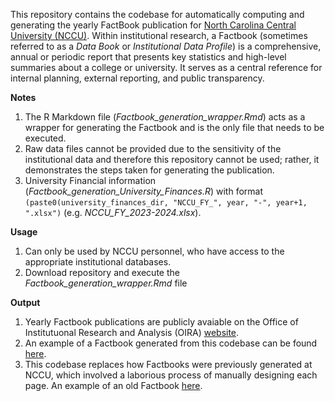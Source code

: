 This repository contains the codebase for automatically computing and generating the yearly FactBook publication for [North Carolina Central University (NCCU)](https://www.nccu.edu/). Within institutional research, a Factbook (sometimes referred to as a *Data Book* or *Institutional Data Profile*) is a comprehensive, annual or periodic report that presents key statistics and high-level summaries about a college or university. It serves as a central reference for internal planning, external reporting, and public transparency.

**Notes**
1. The R Markdown file (*Factbook_generation_wrapper.Rmd*) acts as a wrapper for generating the Factbook and is the only file that needs to be executed.
2. Raw data files cannot be provided due to the sensitivity of the institutional data and therefore this repository cannot be used; rather, it demonstrates the steps taken for generating the publication.
3. University Financial information (*Factbook_generation_University_Finances.R*) with format `(paste0(university_finances_dir, "NCCU_FY_", year, "-", year+1, ".xlsx")` (e.g. *NCCU_FY_2023-2024.xlsx*).


**Usage**
1. Can only be used by NCCU personnel, who have access to the appropriate institutional databases.
2. Download repository and execute the *Factbook_generation_wrapper.Rmd* file


**Output**
1. Yearly Factbook publications are publicly avaiable on the Office of Institutuonal Research and Analysis (OIRA) [website](https://www.nccu.edu/oira/institutional-studies/archived-documents#nccu-fact-book).
2. An example of a Factbook generated from this codebase can be found [here](https://drive.google.com/file/d/1FuReAfEYk0ST3zgUdLVOuG4W6EKNn66E/view?usp=sharing).
3. This codebase replaces how Factbooks were previously generated at NCCU, which involved a laborious process of manually designing each page. An example of an old Factbook [here](https://drive.google.com/file/d/1xqC-WP--57FZVgV3SuYNFK36qhx6PW0S/view?usp=sharing).

